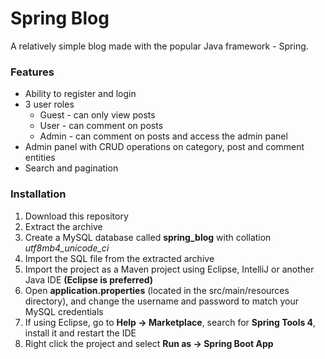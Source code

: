 # Spring Blog

A relatively simple blog made with the popular Java framework - Spring.

### Features
* Ability to register and login
* 3 user roles
  * Guest - can only view posts
  * User - can comment on posts
  * Admin - can comment on posts and access the admin panel
* Admin panel with CRUD operations on category, post and comment entities
* Search and pagination

### Installation
1. Download this repository
2. Extract the archive
3. Create a MySQL database called **spring_blog** with collation *utf8mb4_unicode_ci*
4. Import the SQL file from the extracted archive
5. Import the project as a Maven project using Eclipse, IntelliJ or another Java IDE **(Eclipse is preferred)**
6. Open **application.properties** (located in the src/main/resources directory), and change the username and password to match your MySQL credentials
7. If using Eclipse, go to **Help -> Marketplace**, search for **Spring Tools 4**, install it and restart the IDE
8. Right click the project and select **Run as -> Spring Boot App**